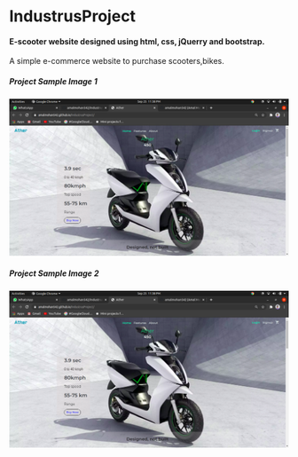 # IndustrusProject
#### E-scooter website designed using html, css, jQuerry and bootstrap.
A simple e-commerce website to purchase scooters,bikes.
##### Project Sample Image 1

![Project sample image 1](https://github.com/amalmohan542/IndustrusProject/blob/master/ProjectDemoImages/d1.png)  

##### Project Sample Image 2

![Project sample image 1](https://github.com/amalmohan542/IndustrusProject/blob/master/ProjectDemoImages/d1.png)  
